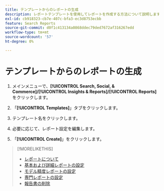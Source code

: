 ```yaml
---
title: テンプレートからのレポートの生成
description: レポートテンプレートを使用してレポートを作成する方法について説明します。
exl-id: cb918323-cb7e-407c-bfa3-ec3d8753ecbb
feature: Search Reports
source-git-commit: d0f1c413134a0868ddec79ded7672af316267edd
workflow-type: tm+mt
source-wordcount: '57'
ht-degree: 0%

---
```


# テンプレートからのレポートの生成

1. メインメニューで、**[!UICONTROL Search, Social, & Commerce]/[!UICONTROL Insights & Reports]/[!UICONTROL Reports]** をクリックします。

1. 「**[!UICONTROL Templates]**」タブをクリックします。

1. テンプレート名をクリックします。

1. 必要に応じて、レポート設定を編集します。

1. 「**[!UICONTROL Create]**」をクリックします。

>[!MORELIKETHIS]
>
>* [ レポートについて ](/help/search-social-commerce/reports/report-about.md)
>* [ 基本および詳細レポートの設定 ](/help/search-social-commerce/reports/management/basic-advanced/basic-advanced-report-settings.md)
>* [ モデル精度レポートの設定 ](/help/search-social-commerce/reports/management/model-accuracy/model-accuracy-report-settings.md)
>* [ 専門レポートの設定 ](/help/search-social-commerce/reports/management/specialty/specialty-report-settings.md)
>* [ 報告書の削除 ](/help/search-social-commerce/reports/management/report-delete.md)
